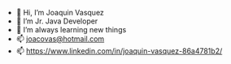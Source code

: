 - 👋 Hi, I’m Joaquin Vasquez
- 👀 I’m Jr. Java Developer
- 🌱 I’m always learning new things
- 📫 joacovas@hotmail.com
- 📫 https://www.linkedin.com/in/joaquin-vasquez-86a4781b2/
